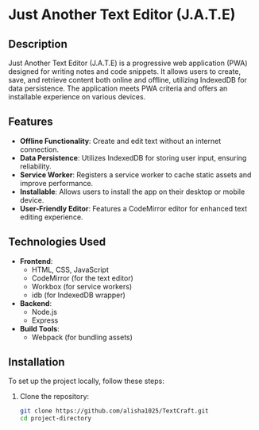 # Just Another Text Editor (J.A.T.E)

## Description

Just Another Text Editor (J.A.T.E) is a progressive web application (PWA) designed for writing notes and code snippets. It allows users to create, save, and retrieve content both online and offline, utilizing IndexedDB for data persistence. The application meets PWA criteria and offers an installable experience on various devices.

## Features

- **Offline Functionality**: Create and edit text without an internet connection.
- **Data Persistence**: Utilizes IndexedDB for storing user input, ensuring reliability.
- **Service Worker**: Registers a service worker to cache static assets and improve performance.
- **Installable**: Allows users to install the app on their desktop or mobile device.
- **User-Friendly Editor**: Features a CodeMirror editor for enhanced text editing experience.

## Technologies Used

- **Frontend**: 
  - HTML, CSS, JavaScript
  - CodeMirror (for the text editor)
  - Workbox (for service workers)
  - idb (for IndexedDB wrapper)
- **Backend**: 
  - Node.js
  - Express
- **Build Tools**: 
  - Webpack (for bundling assets)

## Installation

To set up the project locally, follow these steps:

1. Clone the repository:

   ```bash
   git clone https://github.com/alisha1025/TextCraft.git
   cd project-directory
